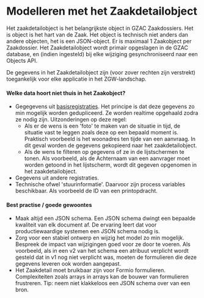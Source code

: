 # Modelleren met het Zaakdetailobject

Het zaakdetailobject is het belangrijkste object in GZAC Zaakdossiers. Het is object is het hart van de Zaak. Het object is technisch niet anders dan andere objecten, het is een JSON-object. Er is maximaal 1 Zaakobject per Zaakdossier. Het Zaakdetailobject wordt primair opgeslagen in de GZAC database, en (indien ingesteld) bij elke wijziging gesynchroniseerd naar een Objects API.&#x20;

De gegevens in het Zaakdetailobject zijn (voor zover rechten zijn verstrekt) toegankelijk voor elke applicatie in het ZGW-landschap.&#x20;

#### Welke data hoort niet thuis in het Zaakobject?

* Gegegevens uit [basisregistraties](https://www.digitaleoverheid.nl/overzicht-van-alle-onderwerpen/stelsel-van-basisregistraties/10-basisregistraties/). Het principe is dat deze gegevens zo min mogelijk worden gedupliceerd. Ze worden realtime opgehaald zodra ze nodig zijn. Uitzonderingen op deze regel:&#x20;
  * Als er de wens is een 'foto' te maken van de situatie in tijd, de situatie vast te leggen zoals deze op een bepaald moment is. Praktisch voorbeeld is het woonadres ten tijde van een aanvraag. In dit geval worden de gegevens gekopieerd naar het zaakdetailobject.&#x20;
  * Als de wens te filteren op gegevens of ze in de lijstschermen te tonen. Als voorbeeld, als de Achternaam van een aanvrager moet worden getoond in het lijstscherm, wordt dit gegeven opgenomen in het zaakdetailobject.&#x20;
* Gegevens uit andere registraties.&#x20;
* Technische ofwel 'stuurinformatie'. Daarvoor zijn process variables beschikbaar. Als voorbeeld de ID van een printopdracht.&#x20;

#### Best practise / goede gewoontes

* Maak altijd een JSON schema. Een JSON schema dwingt een bepaalde kwaliteit van elk document af. De ervaring leert dat voor productiewaardige systemen een JSON schema nodig is.&#x20;
* Zorg voor een stabiel ontwerp en wijzig het model zo min mogelijk. Bespreek de impact van wijzigingen goed voor ze door te voeren. Als voorbeeld, als in een v2 van het schema een atribuut verplicht wordt gesteld dat in v1 nog niet verplicht was, moeten de formulieren die deze gegevens leveren ook worden aangepast.&#x20;
* &#x20;Het Zaakdetail moet bruikbaar zijn voor Formio formulieren. Complexiteiten zoals arrays in arrays kan de bouwer van formulieren frustreren. Tip: neem niet klakkeloos een JSON schema over van een bron.&#x20;

